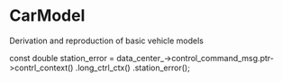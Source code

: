 # CarModel
Derivation and reproduction of basic vehicle models


  const double station_error =
      data_center_->control_command_msg.ptr->contrl_context()
          .long_ctrl_ctx()
          .station_error();